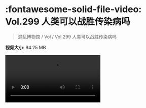 # :fontawesome-solid-file-video: Vol.299 人类可以战胜传染病吗

> 混乱博物馆 / Vol / Vol.299 人类可以战胜传染病吗

**视频大小**: 94.25 MB

<div class="video"><video src="https://file.hsyhx.top/archive/299.mp4" controls preload>🤔 您的浏览器不支持 video 标签</video></div>